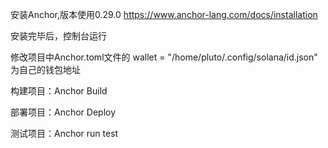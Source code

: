 安装Anchor,版本使用0.29.0
https://www.anchor-lang.com/docs/installation


安装完毕后，控制台运行

修改项目中Anchor.toml文件的 wallet = "/home/pluto/.config/solana/id.json" 为自己的钱包地址

构建项目：Anchor Build

部署项目：Anchor Deploy

测试项目：Anchor run test
